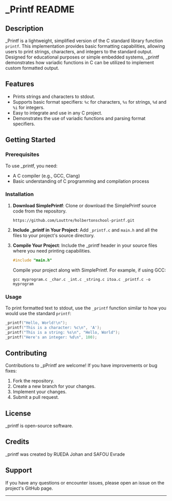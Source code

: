 # _Printf README

## Description

_Printf is a lightweight, simplified version of the C standard library function `printf`. This implementation provides basic formatting capabilities, allowing users to print strings, characters, and integers to the standard output. Designed for educational purposes or simple embedded systems, _printf demonstrates how variadic functions in C can be utilized to implement custom formatted output.

## Features

- Prints strings and characters to stdout.
- Supports basic format specifiers: `%c` for characters, `%s` for strings, `%d` and `%i` for integers.
- Easy to integrate and use in any C project.
- Demonstrates the use of variadic functions and parsing format specifiers.

## Getting Started

### Prerequisites

To use _printf, you need:

- A C compiler (e.g., GCC, Clang)
- Basic understanding of C programming and compilation process

### Installation

1. **Download SimplePrintf**: Clone or download the SimplePrintf source code from the repository.
   
   ```
   https://github.com/Louttre/holbertonschool-printf.git
   ```

2. **Include _printf in Your Project**: Add `_printf.c` and `main.h` and all the files to your project's source directory.

3. **Compile Your Project**: Include the _printf header in your source files where you need printing capabilities.

   ```c
   #include "main.h"
   ```

   Compile your project along with SimplePrintf. For example, if using GCC:

   ```
   gcc myprogram.c _char.c _int.c _string.c itoa.c _printf.c -o myprogram 
   ```

### Usage

To print formatted text to stdout, use the `_printf` function similar to how you would use the standard `printf`:

```c
_printf("Hello, World!\n");
_printf("This is a character: %c\n", 'A');
_printf("This is a string: %s\n", "Hello, World");
_printf("Here's an integer: %d\n", 100);
```

## Contributing

Contributions to _pPrintf are welcome! If you have improvements or bug fixes:

1. Fork the repository.
2. Create a new branch for your changes.
3. Implement your changes.
4. Submit a pull request.

## License

_printf is open-source software.

## Credits

_printf was created by RUEDA Johan and SAFOU Evrade 

## Support

If you have any questions or encounter issues, please open an issue on the project's GitHub page.

---
